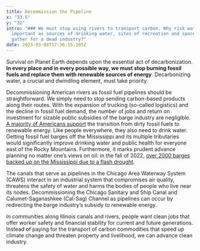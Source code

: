 ```yaml
---
title: Decommission the Pipeline
x: "33.5"
y: "32"
intro: "### We must stop using rivers to transport carbon. Why risk waters so
  important as sources of drinking water, sites of recreation and spaces to
  gather for a dead industry?"
date: 2023-03-08T17:36:55.105Z
---
```

Survival on Planet Earth depends upon the essential act of decarbonization. **In every place and in every possible way, we must stop burning fossil fuels and replace them with renewable sources of energy**. Decarbonizing water, a crucial and dwindling element, must take priority.



Decommissioning American rivers as fossil fuel pipelines should be straightforward. We simply need to stop sending carbon-based products along their routes. With the expansion of trucking (so-called logistics) and the decline in fossil fuel demand, the number of jobs and return on investment for sizable public subsidies of the barge industry are negligible. [A majority of Americans support](https://news.gallup.com/poll/248006/americans-support-reducing-fossil-fuel.aspx) the transition from dirty fossil fuels to renewable energy. Like people everywhere, they also need to drink water. Getting fossil fuel barges off the Mississippi and its multiple tributaries would significantly improve drinking water and public health for everyone east of the Rocky Mountains. Furthermore, it marks prudent advance planning no matter one’s views on oil: in the fall of 2022, [over 2000 barges backed up on the Mississippi due to a flash drought](https://theconversation.com/record-low-water-levels-on-the-mississippi-river-in-2022-show-how-climate-change-is-altering-large-rivers-193920#:~:text=Stream%20flow%20in%20the%20lower,20%2C%202022%2C%20at%20Memphis.).



The canals that serve as pipelines in the Chicago Area Waterway System (CAWS) interact in an industrial system that compromises air quality, threatens the safety of water and harms the bodies of people who live near its nodes. Decommissioning the Chicago Sanitary and Ship Canal and Calumet-Saganashkee (Cal-Sag) Channel as pipelines can occur by redirecting the barge industry’s subsidy to renewable energy. 



In communities along Illinois canals and rivers, people want clean jobs that offer worker safety and financial stability for current and future generations. Instead of paying for the transport of carbon commodities that speed up climate change and threaten property and livelihood, we can advance clean industry.